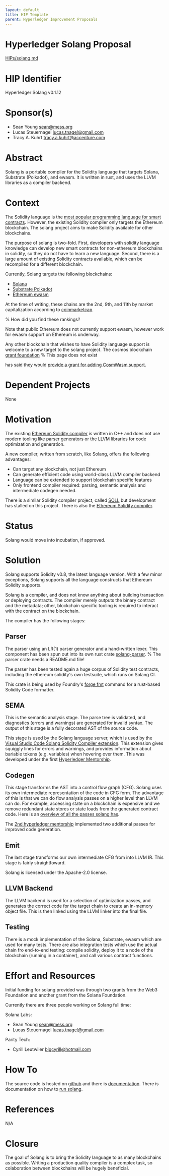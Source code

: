```yaml
---
layout: default
title: HIP Template
parent: Hyperledger Improvement Proposals
---
```


# Hyperledger Solang Proposal

[HIPs/solang.md](./solang.md)

# HIP Identifier

Hyperledger Solang v0.1.12

# Sponsor(s)

- Sean Young [<sean@mess.org>](mailto:sean@mess.org)
- Lucas Steuernagel [<lucas.tnagel@gmail.com>](mailto:lucas.tnagel@gmail.com)
- Tracy A. Kuhrt [<tracy.a.kuhrt@accenture.com>](mailto:tracy.a.kuhrt@accenture.com)

# Abstract

Solang is a portable compiler for the Solidity language that targets Solana,
Substrate (Polkadot), and ewasm. It is written in rust, and uses the LLVM
libraries as a compiler backend.

# Context

The Solidity language is the [most popular programming language for smart
contracts](https://101blockchains.com/smart-contract-programming-languages/).
However, the existing Solidity compiler only targets the Ethereum
blockchain. The solang project aims to make Solidity available for other
blockchains.

The purpose of solang is two-fold. First, developers with solidity language knowledge
can develop new smart contracts for non-ethereum blockchains in solidity, so
they do not have to learn a new language.
Second, there is a large amount of existing Solidity contracts available,
which can be recompiled for a different blockchain.

Currently, Solang targets the following blockchains:

- [Solana](https://solana.com)
- [Substrate Polkadot](https://substrate.io)
- [Ethereum ewasm](https://ewasm.readthedocs.io)

At the time of writing, these chains are the 2nd, 9th, and 11th by market
capitalization according to [coinmarketcap](https://coinmarketcap.com/).

% How did you find these rankings?

Note that public Ethereum does not currently support ewasm, however work
for ewasm support on Ethereum is underway.

Any other blockchain that wishes to have Solidity language support is welcome to a
new target to the solang project. The cosmos blockchain
[grant foundation](https://interchain.io/funding/) 
% This page does not exist

has said they would
[provide a grant for adding CosmWasm support](https://github.com/hyperledger-labs/solang/issues/582).

# Dependent Projects

None

# Motivation

The existing [Ethereum Solidity compiler](https://github.com/ethereum/solidity/)
is written in C++ and does not use modern tooling like parser generators or the
LLVM libraries for code optimization and generation.

A new compiler, written from scratch, like Solang, offers the following advantages:

- Can target any blockchain, not just Ethereum
- Can generate efficient code using world-class LLVM compiler backend
- Language can be extended to support blockchain specific features
- Only frontend compiler required: parsing, semantic analysis and intermediate
  codegen needed.

There is a similar Solidity compiler project, called
[SOLL](https://github.com/second-state/soll)
but development has stalled on this project. There is also the
[Ethereum Solidity compiler](https://github.com/ethereum/solidity/).

# Status

Solang would move into incubation, if approved.

# Solution

Solang supports Solidity v0.8, the latest language version. With a few minor
exceptions, Solang supports all the language constructs that Ethereum Solidity
supports.

Solang is a compiler, and does not know anything about building transaction
or deploying contracts. The compiler merely outputs the binary contract and
the metadata; other, blockchain specific tooling is required to interact
with the contract on the blockchain.

The compiler has the following stages:

## Parser

The parser using an LR(1) parser generator and a hand-written lexer. This
component has been spun out into its own rust crate
[solang-parser](https://crates.io/crates/solang-parser).
% The parser crate needs a README.md file!

The parser has been tested again a huge corpus of Solidity test contracts,
including the ethereum solidity's own testsuite, which runs on Solang CI.

This crate is being
used by Foundry's [forge fmt](https://github.com/foundry-rs/foundry/tree/master/fmt) command for a rust-based Solidity Code formatter.

## SEMA

This is the semantic analysis stage. The parse tree is validated, and diagnostics
(errors and warnings) are generated for invalid syntax. The output of this
stage is a fully decorated AST of the source code.

This stage is used by the Solang language server, which is used by the
[Visual Studio Code Solang Solidity Compiler extension](https://marketplace.visualstudio.com/items?itemName=solang.solang). This extension gives squiggly lines
for errors and warnings, and provides information about bariable tokens (e.g. variables) when hovering over them. This was developed under the
first [Hyperledger Mentorship](https://wiki.hyperledger.org/display/INTERN/Create+a+new+Solidity+Language+Server+%28SLS%29+using+Solang+Compiler).

## Codegen

This stage transforms the AST into a control flow graph (CFG). Solang uses its
own intermediate representation of the code in CFG form. The advantage of
this is that we can do flow analysis passes on a higher level than LLVM
can do. For example, accessing state on a blockchain is expensive and we
remove redundant state stores or state loads from the generated contract code. Here is
an [overview of all the passes solang has](https://solang.readthedocs.io/en/latest/optimizer.html).

The [2nd hyperledger mentorship](https://wiki.hyperledger.org/display/INTERN/Implement+two+compiler+passes+for+the+Solang+Solidity+Compiler) implemented two additional
passes for improved code generation.

## Emit

The last stage transforms our own intermediate CFG from into LLVM IR. This stage
is fairly straightfoward.

Solang is licensed under the Apache-2.0 license.

## LLVM Backend

The LLVM backend is used for a selection of optimization passes, and generates
the correct code for the target chain to create an in-memory object file. This
is then linked using the LLVM linker into the final file.

## Testing

There is a mock implementation of the Solana, Substrate, ewasm which are used
for many tests. There are also integration tests which use the actual chain
fro end-to-end testing: compile solidity, deploy it to a node of the blockchain
(running in a container), and call various contract functions.

# Effort and Resources

Initial funding for solang provided was through two grants from the Web3
Foundation and another grant from the Solana Foundation.

Currently there are three people working on Solang full time:

Solana Labs:
- Sean Young [<sean@mess.org>](mailto:sean@mess.org)
- Lucas Steuernagel [<lucas.tnagel@gmail.com>](mailto:lucas.tnagel@gmail.com)

Parity Tech:
- Cyrill Leutwiler [<bigcyrill@hotmail.com>](mailto:bigcyrill@hotmail.com)

# How To

The source code is hosted on [github](https://github.com/hyperledger-labs/solang)
and  there is [documentation](https://solang.readthedocs.io/en/latest/).
There is documentation on how to [run solang](https://solang.readthedocs.io/en/latest/running.html).

# References

N/A

# Closure

The goal of Solang is to bring the Solidity language to as many blockchains as
possible. Writing a production quality compiler is a complex task, so colaboration
between blockchains will be hugely beneficial.
